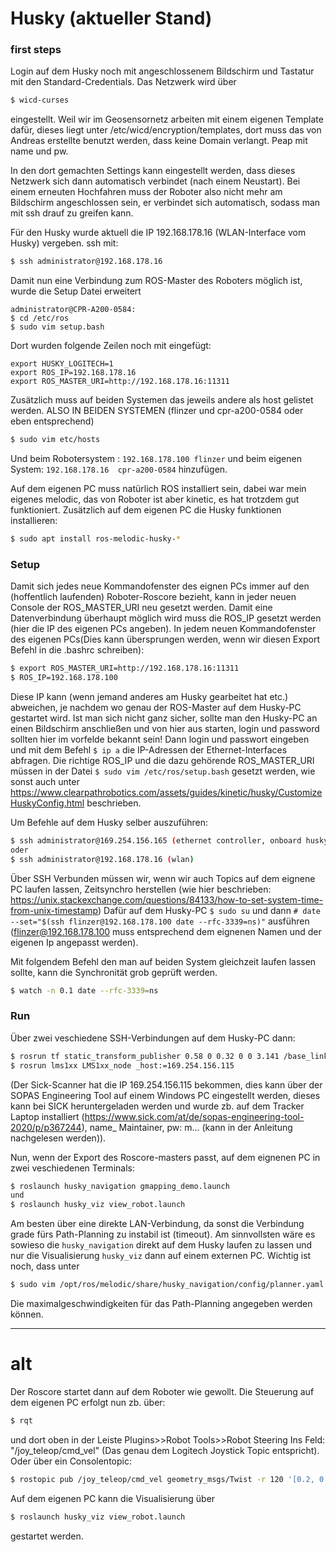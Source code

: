 # Husky (aktueller Stand)

### first steps

Login auf dem Husky noch mit angeschlossenem Bildschirm und Tastatur mit den Standard-Credentials.
Das Netzwerk wird über
```bash
$ wicd-curses
``` 
eingestellt. Weil wir im Geosensornetz arbeiten mit einem eigenen Template dafür, dieses liegt unter
/etc/wicd/encryption/templates, dort muss das von Andreas erstellte benutzt werden, dass keine Domain verlangt.
Peap mit name und pw.

In den dort gemachten Settings kann eingestellt werden, dass dieses Netzwerk sich dann automatisch verbindet 
(nach einem Neustart). Bei einem erneuten Hochfahren muss der Roboter also nicht mehr am 
Bildschirm angeschlossen sein, er verbindet sich automatisch, sodass man mit ssh drauf zu greifen kann.

Für den Husky wurde aktuell die IP 192.168.178.16 (WLAN-Interface vom Husky) vergeben.
ssh mit:
```bash
$ ssh administrator@192.168.178.16
```
Damit nun eine Verbindung zum ROS-Master des Roboters möglich ist, wurde die Setup Datei erweitert
```
administrator@CPR-A200-0584:
$ cd /etc/ros
$ sudo vim setup.bash
```

Dort wurden folgende Zeilen noch mit eingefügt:
```
export HUSKY_LOGITECH=1
export ROS_IP=192.168.178.16
export ROS_MASTER_URI=http://192.168.178.16:11311
```

Zusätzlich muss auf beiden Systemen das jeweils andere als host gelistet werden. ALSO IN BEIDEN SYSTEMEN (flinzer und cpr-a200-0584 oder eben entsprechend)
```bash
$ sudo vim etc/hosts
```
Und beim Robotersystem : `192.168.178.100 flinzer`
und beim eigenen System: `192.168.178.16  cpr-a200-0584`
hinzufügen.

Auf dem eigenen PC muss natürlich ROS installiert sein, dabei war mein eigenes melodic, das von Roboter ist aber kinetic, 
es hat trotzdem gut funktioniert.
Zusätzlich auf dem eigenen PC die Husky funktionen installieren:
```bash
$ sudo apt install ros-melodic-husky-*
```

### Setup

Damit sich jedes neue Kommandofenster des eignen PCs immer auf den (hoffentlich laufenden) Roboter-Roscore bezieht, kann in jeder neuen Console
der ROS_MASTER_URI neu gesetzt werden. Damit eine Datenverbindung überhaupt möglich wird muss die ROS_IP gesetzt werden (hier die IP des eigenen PCs angeben). In jedem neuen Kommandofenster des eigenen PCs(Dies kann übersprungen werden, wenn wir diesen Export Befehl in die .bashrc schreiben):
```bash
$ export ROS_MASTER_URI=http://192.168.178.16:11311
$ ROS_IP=192.168.178.100
```
Diese IP kann (wenn jemand anderes am Husky gearbeitet hat etc.) abweichen, je nachdem wo genau der ROS-Master auf dem Husky-PC gestartet wird. Ist man sich nicht ganz sicher, sollte man den Husky-PC an einen Bildschirm anschließen und von hier aus starten, login und password sollten hier im vorfelde bekannt sein!
Dann login und passwort eingeben und mit dem Befehl `$ ip a` die IP-Adressen der Ethernet-Interfaces abfragen.
Die richtige ROS_IP und die dazu gehörende ROS_MASTER_URI müssen in der Datei `$ sudo vim /etc/ros/setup.bash` gesetzt werden, wie sonst auch unter 
https://www.clearpathrobotics.com/assets/guides/kinetic/husky/CustomizeHuskyConfig.html beschrieben.

Um Befehle auf dem Husky selber auszuführen:
```bash
$ ssh administrator@169.254.156.165 (ethernet controller, onboard husky)
oder
$ ssh administrator@192.168.178.16 (wlan)
```
Über SSH Verbunden müssen wir, wenn wir auch Topics auf dem eignene PC laufen lassen, Zeitsynchro herstellen (wie hier beschrieben: https://unix.stackexchange.com/questions/84133/how-to-set-system-time-from-unix-timestamp)
Dafür auf dem Husky-PC `$ sudo su` und dann `# date --set="$(ssh flinzer@192.168.178.100 date --rfc-3339=ns)"` ausführen (flinzer@192.168.178.100 muss entsprechend dem eignenen Namen und der eigenen Ip angepasst werden).

Mit folgendem Befehl den man auf beiden System gleichzeit laufen lassen sollte, kann die Synchronität grob geprüft werden.
```bash
$ watch -n 0.1 date --rfc-3339=ns
```

### Run

Über zwei veschiedene SSH-Verbindungen auf dem Husky-PC dann:
```bash
$ rosrun tf static_transform_publisher 0.58 0 0.32 0 0 3.141 /base_link /laser 125
$ rosrun lms1xx LMS1xx_node _host:=169.254.156.115
```
(Der Sick-Scanner hat die IP 169.254.156.115 bekommen, dies kann über der SOPAS Engineering Tool auf einem Windows PC eingestellt werden, dieses kann bei SICK heruntergeladen werden und wurde zb. auf dem Tracker Laptop installiert (https://www.sick.com/at/de/sopas-engineering-tool-2020/p/p367244), name_ Maintainer, pw: m... (kann in der Anleitung nachgelesen werden)).


Nun, wenn der Export des Roscore-masters passt, auf dem eignenen PC in zwei veschiedenen Terminals:
```bash
$ roslaunch husky_navigation gmapping_demo.launch
und
$ roslaunch husky_viz view_robot.launch
```

Am besten über eine direkte LAN-Verbindung, da sonst die Verbindung grade fürs Path-Planning zu instabil ist (timeout).
Am sinnvollsten wäre es sowieso die `husky_navigation` direkt auf dem Husky laufen zu lassen und nur die Visualisierung `husky_viz` dann auf einem externen PC.
Wichtig ist noch, dass unter 
```bash
$ sudo vim /opt/ros/melodic/share/husky_navigation/config/planner.yaml
```
Die maximalgeschwindigkeiten für das Path-Planning angegeben werden können.






--- 

# alt

Der Roscore startet dann auf dem Roboter wie gewollt. Die Steuerung auf dem eigenen PC erfolgt nun zb. über:
```bash
$ rqt
```
und dort oben in der Leiste Plugins>>Robot Tools>>Robot Steering
Ins Feld: "/joy_teleop/cmd_vel" (Das genau dem Logitech Joystick Topic entspricht).
Oder über ein Consolentopic:
```bash
$ rostopic pub /joy_teleop/cmd_vel geometry_msgs/Twist -r 120 '[0.2, 0.0, 0.0]' '[0.0, 0.0, 0.0]'
```

Auf dem eigenen PC kann die Visualisierung über
```bash
$ roslaunch husky_viz view_robot.launch
```

gestartet werden.
